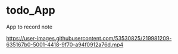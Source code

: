 # todo_App
App to record note


https://user-images.githubusercontent.com/53530825/219981209-635167b0-5001-4418-9f70-a94f0912a76d.mp4


